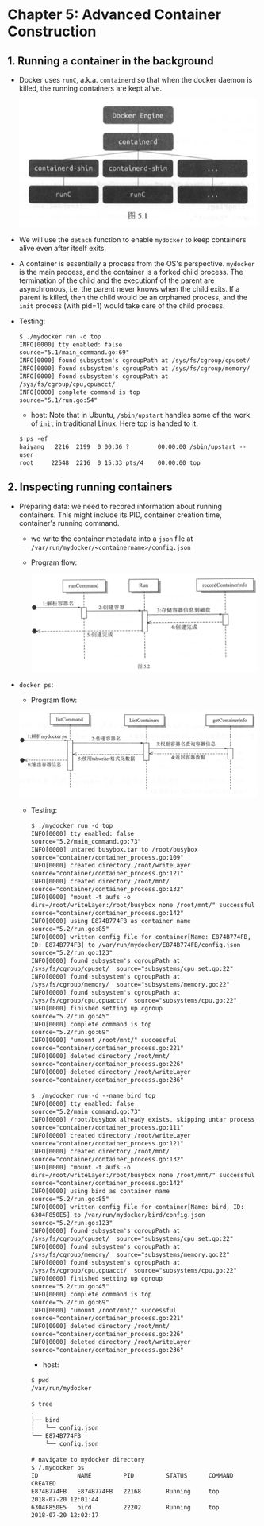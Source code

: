 # Chapter 5:  Advanced Container Construction

## 1. Running a container in the background

* Docker uses ```runC```, a.k.a. ```containerd``` so that when the docker daemon is killed, the running containers are kept alive.

    ![runC](../resources/ch5_1.jpg)

* We will use the ```detach``` function to enable ```mydocker``` to keep containers alive even after itself exits.

* A container is essentially a process from the OS's perspective. ```mydocker``` is the main process, and the container is a forked child process. The termination of the child and the executionf of the parent are asynchronous, i.e. the parent never knows when the child exits. If a parent is killed, then the child would be an orphaned process, and the ```init``` process (with pid=1) would take care of the child process.

* Testing:

    ```console
    $ ./mydocker run -d top
    INFO[0000] tty enabled: false                            source="5.1/main_command.go:69"
    INFO[0000] found subsystem's cgroupPath at /sys/fs/cgroup/cpuset/
    INFO[0000] found subsystem's cgroupPath at /sys/fs/cgroup/memory/
    INFO[0000] found subsystem's cgroupPath at /sys/fs/cgroup/cpu,cpuacct/
    INFO[0000] complete command is top                       source="5.1/run.go:54"
    ```

    * host: Note that in Ubuntu, ```/sbin/upstart``` handles some of the work of ```init``` in traditional Linux. Here top is handed to it.

    ```console
    $ ps -ef
    haiyang   2216  2199  0 00:36 ?        00:00:00 /sbin/upstart --user
    root     22548  2216  0 15:33 pts/4    00:00:00 top
    ```

## 2. Inspecting running containers

* Preparing data: we need to recored information about running containers. This might include its PID, container creation time, container's running command.

    * we write the container metadata into a ```json``` file at ```/var/run/mydocker/<containername>/config.json```

    * Program flow:

        ![recordContainerInfo](../resources/ch5_2.jpg)

* ```docker ps```:

    * Program flow:

    ![mydocker ps](../resources/ch5_3.jpg)

    * Testing:

        ```console
        $ ./mydocker run -d top
        INFO[0000] tty enabled: false                            source="5.2/main_command.go:73"
        INFO[0000] untared busybox.tar to /root/busybox          source="container/container_process.go:109"
        INFO[0000] created directory /root/writeLayer            source="container/container_process.go:121"
        INFO[0000] created directory /root/mnt/                  source="container/container_process.go:132"
        INFO[0000] "mount -t aufs -o dirs=/root/writeLayer:/root/busybox none /root/mnt/" successful  source="container/container_process.go:142"
        INFO[0000] using E874B774FB as container name            source="5.2/run.go:85"
        INFO[0000] written config file for container[Name: E874B774FB, ID: E874B774FB] to /var/run/mydocker/E874B774FB/config.json  source="5.2/run.go:123"
        INFO[0000] found subsystem's cgroupPath at /sys/fs/cgroup/cpuset/  source="subsystems/cpu_set.go:22"
        INFO[0000] found subsystem's cgroupPath at /sys/fs/cgroup/memory/  source="subsystems/memory.go:22"
        INFO[0000] found subsystem's cgroupPath at /sys/fs/cgroup/cpu,cpuacct/  source="subsystems/cpu.go:22"
        INFO[0000] finished setting up cgroup                    source="5.2/run.go:45"
        INFO[0000] complete command is top                       source="5.2/run.go:69"
        INFO[0000] "umount /root/mnt/" successful                source="container/container_process.go:221"
        INFO[0000] deleted directory /root/mnt/                  source="container/container_process.go:226"
        INFO[0000] deleted directory /root/writeLayer            source="container/container_process.go:236"

        $ ./mydocker run -d --name bird top
        INFO[0000] tty enabled: false                            source="5.2/main_command.go:73"
        INFO[0000] /root/busybox already exists, skipping untar process  source="container/container_process.go:111"
        INFO[0000] created directory /root/writeLayer            source="container/container_process.go:121"
        INFO[0000] created directory /root/mnt/                  source="container/container_process.go:132"
        INFO[0000] "mount -t aufs -o dirs=/root/writeLayer:/root/busybox none /root/mnt/" successful  source="container/container_process.go:142"
        INFO[0000] using bird as container name                  source="5.2/run.go:85"
        INFO[0000] written config file for container[Name: bird, ID: 6304F850E5] to /var/run/mydocker/bird/config.json  source="5.2/run.go:123"
        INFO[0000] found subsystem's cgroupPath at /sys/fs/cgroup/cpuset/  source="subsystems/cpu_set.go:22"
        INFO[0000] found subsystem's cgroupPath at /sys/fs/cgroup/memory/  source="subsystems/memory.go:22"
        INFO[0000] found subsystem's cgroupPath at /sys/fs/cgroup/cpu,cpuacct/  source="subsystems/cpu.go:22"
        INFO[0000] finished setting up cgroup                    source="5.2/run.go:45"
        INFO[0000] complete command is top                       source="5.2/run.go:69"
        INFO[0000] "umount /root/mnt/" successful                source="container/container_process.go:221"
        INFO[0000] deleted directory /root/mnt/                  source="container/container_process.go:226"
        INFO[0000] deleted directory /root/writeLayer            source="container/container_process.go:236"
        ```

        * host:

        ```console
        $ pwd
        /var/run/mydocker

        $ tree
        .
        ├── bird
        │   └── config.json
        └── E874B774FB
            └── config.json

        # navigate to mydocker directory
        $ /.mydocker ps
        ID           NAME         PID         STATUS      COMMAND     CREATED
        E874B774FB   E874B774FB   22168       Running     top         2018-07-20 12:01:44
        6304F850E5   bird         22202       Running     top         2018-07-20 12:02:17
        ```